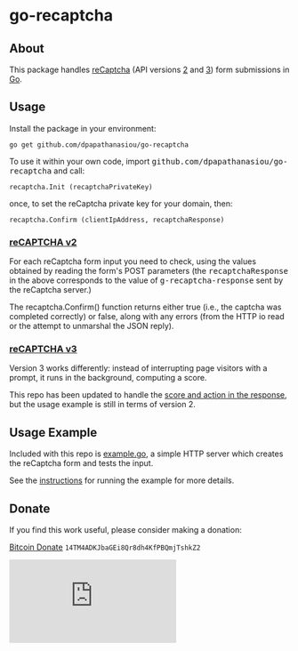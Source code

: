 go-recaptcha
============

About
-----

This package handles [reCaptcha](https://www.google.com/recaptcha) (API versions [2](https://developers.google.com/recaptcha/intro) and [3](https://developers.google.com/recaptcha/docs/v3)) form submissions in [Go](http://golang.org/).

Usage
-----

Install the package in your environment:

```
go get github.com/dpapathanasiou/go-recaptcha
```

To use it within your own code, import <tt>github.com/dpapathanasiou/go-recaptcha</tt> and call:

```
recaptcha.Init (recaptchaPrivateKey)
```

once, to set the reCaptcha private key for your domain, then:

```
recaptcha.Confirm (clientIpAddress, recaptchaResponse)
```

### [reCAPTCHA v2](https://developers.google.com/recaptcha/intro)
For each reCaptcha form input you need to check, using the values obtained by reading the form's POST parameters (the <tt>recaptchaResponse</tt> in the above corresponds to the value of <tt>g-recaptcha-response</tt> sent by the reCaptcha server.)

The recaptcha.Confirm() function returns either true (i.e., the captcha was completed correctly) or false, along with any errors (from the HTTP io read or the attempt to unmarshal the JSON reply).

### [reCAPTCHA v3](https://developers.google.com/recaptcha/docs/v3)

Version 3 works differently: instead of interrupting page visitors with a prompt, it runs in the background, computing a score.

This repo has been updated to handle the [score and action in the response](recaptcha.go#L20), but the usage example is still in terms of version 2.

Usage Example
-------------

Included with this repo is [example.go](example/example.go), a simple HTTP server which creates the reCaptcha form and tests the input.

See the [instructions](example/README.md) for running the example for more details.

## Donate

If you find this work useful, please consider making a donation:

<a href="bitcoin:14TM4ADKJbaGEi8Qr8dh4KfPBQmjTshkZ2">Bitcoin Donate</a> `14TM4ADKJbaGEi8Qr8dh4KfPBQmjTshkZ2`

![QR code](https://bitref.com/qr.php?data=14TM4ADKJbaGEi8Qr8dh4KfPBQmjTshkZ2)
